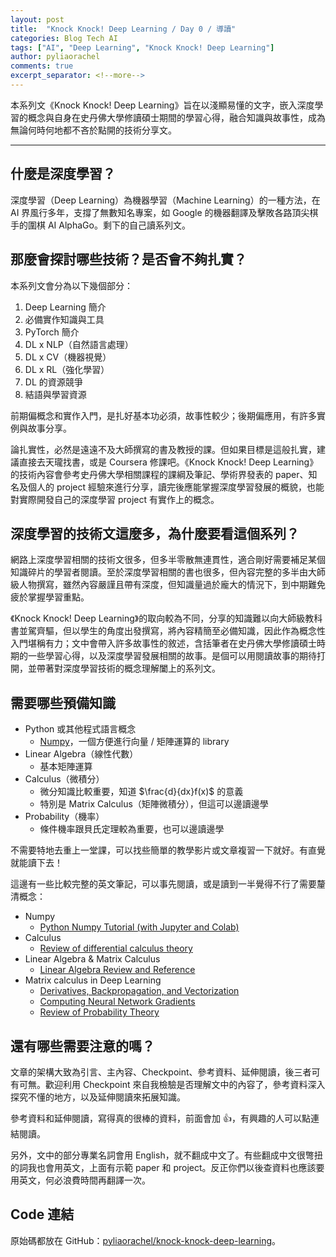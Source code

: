 ```yaml
---
layout: post
title:  "Knock Knock! Deep Learning / Day 0 / 導讀"
categories: Blog Tech AI
tags: ["AI", "Deep Learning", "Knock Knock! Deep Learning"]
author: pyliaorachel
comments: true
excerpt_separator: <!--more-->
---
```


本系列文《Knock Knock! Deep Learning》旨在以淺顯易懂的文字，嵌入深度學習的概念與自身在史丹佛大學修讀碩士期間的學習心得，融合知識與故事性，成為無論何時何地都不吝於點開的技術分享文。

<!--more-->
---
## 什麼是深度學習？

深度學習（Deep Learning）為機器學習（Machine Learning）的一種方法，在 AI 界風行多年，支撐了無數知名專案，如 Google 的機器翻譯及擊敗各路頂尖棋手的圍棋 AI AlphaGo。剩下的自己讀系列文。

## 那麼會探討哪些技術？是否會不夠扎實？

本系列文會分為以下幾個部分：

1. Deep Learning 簡介
2. 必備實作知識與工具
3. PyTorch 簡介
4. DL x NLP（自然語言處理）
5. DL x CV（機器視覺）
6. DL x RL（強化學習）
7. DL 的資源競爭
8. 結語與學習資源

前期偏概念和實作入門，是扎好基本功必須，故事性較少；後期偏應用，有許多實例與故事分享。

論扎實性，必然是遠遠不及大師撰寫的書及教授的課。但如果目標是這般扎實，建議直接去天瓏找書，或是 Coursera 修課吧。《Knock Knock! Deep Learning》的技術內容會參考史丹佛大學相關課程的課綱及筆記、學術界發表的 paper、知名及個人的 project 經驗來進行分享，讀完後應能掌握深度學習發展的概貌，也能對實際開發自己的深度學習 project 有實作上的概念。

## 深度學習的技術文這麼多，為什麼要看這個系列？

網路上深度學習相關的技術文很多，但多半零散無連貫性，適合剛好需要補足某個知識碎片的學習者閱讀。至於深度學習相關的書也很多，但內容完整的多半由大師級人物撰寫，雖然內容嚴謹且帶有深度，但知識量過於龐大的情況下，到中期難免疲於掌握學習重點。

《Knock Knock! Deep Learning》的取向較為不同，分享的知識難以向大師級教科書並駕齊驅，但以學生的角度出發撰寫，將內容精簡至必備知識，因此作為概念性入門堪稱有力；文中會帶入許多故事性的敘述，含括筆者在史丹佛大學修讀碩士時期的一些學習心得，以及深度學習發展相關的故事。是個可以用閱讀故事的期待打開，並帶著對深度學習技術的概念理解闔上的系列文。

## 需要哪些預備知識

- Python 或其他程式語言概念
    - [Numpy](https://github.com/numpy/numpy)，一個方便進行向量 / 矩陣運算的 library
- Linear Algebra（線性代數）
    - 基本矩陣運算
- Calculus（微積分）
    - 微分知識比較重要，知道 $\frac{d}{dx}f(x)$ 的意義
    - 特別是 Matrix Calculus（矩陣微積分），但這可以邊讀邊學
- Probability（機率）
    - 條件機率跟貝氏定理較為重要，也可以邊讀邊學

不需要特地去重上一堂課，可以找些簡單的教學影片或文章複習一下就好。有直覺就能讀下去！

這邊有一些比較完整的英文筆記，可以事先閱讀，或是讀到一半覺得不行了需要釐清概念：

- Numpy
    - [Python Numpy Tutorial (with Jupyter and Colab)](https://cs231n.github.io/python-numpy-tutorial/)
- Calculus
    - [Review of differential calculus theory](http://web.stanford.edu/class/cs224n/readings/review-differential-calculus.pdf)
- Linear Algebra & Matrix Calculus
    - [Linear Algebra Review and Reference](http://cs229.stanford.edu/summer2020/cs229-linalg.pdf)
- Matrix calculus in Deep Learning
    - [Derivatives, Backpropagation, and Vectorization](http://cs231n.stanford.edu/handouts/derivatives.pdf)
    - [Computing Neural Network Gradients](http://web.stanford.edu/class/cs224n/readings/gradient-notes.pdf)
    - [Review of Probability Theory](http://cs229.stanford.edu/summer2020/cs229-prob.pdf)

## 還有哪些需要注意的嗎？

文章的架構大致為引言、主內容、Checkpoint、參考資料、延伸閱讀，後三者可有可無。歡迎利用 Checkpoint 來自我檢驗是否理解文中的內容了，參考資料深入探究不懂的地方，以及延伸閱讀來拓展知識。

參考資料和延伸閱讀，寫得真的很棒的資料，前面會加 👍，有興趣的人可以點連結閱讀。

另外，文中的部分專業名詞會用 English，就不翻成中文了。有些翻成中文很彆扭的詞我也會用英文，上面有示範 paper 和 project。反正你們以後查資料也應該要用英文，何必浪費時間再翻譯一次。

## Code 連結

原始碼都放在 GitHub：[pyliaorachel/knock-knock-deep-learning](https://github.com/pyliaorachel/knock-knock-deep-learning)。
